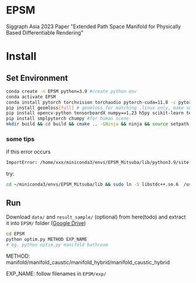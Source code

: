 # EPSM
Siggraph Asia 2023 Paper "Extended Path Space Manifold for Physically Based Differentiable Rendering"

# Install
## Set Environment
```bash
conda create -n EPSM python=3.9 #create python env
conda activate EPSM
conda install pytorch torchvision torchaudio pytorch-cuda=11.8 -c pytorch -c nvidia  #using pytorch cuda 11.8
pip install geomloss[full] # geomloss for matching ,linux only, make sure it passes the tests
pip install opencv-python tensorboardX numpy==1.23 h5py scikit-learn tensorboard tqdm # install other dependency
pip install smplpytorch chumpy #for human scene
mkdir build && cd build && cmake .. -GNinja && ninja && source setpath.sh #build mitsuba and set python path
```
### some tips
if this error occurs
```bash
ImportError: /home/xxx/miniconda3/envs/EPSM_Mitsuba/lib/python3.9/site-packages/torch/lib/../../../.././libstdc++.so.6: version `GLIBCXX_3.4.30' not found (required by /home/xxx/EPSM_Mitsuba3/build/libdrjit-core.so)
```
try:
```bash
cd ~/miniconda3/envs/EPSM_Mitsuba/lib && sudo ln -S libstdc++.so.6  /usr/lib/x86_64-linux-gnu/libstdc++.so.6
```
## Run
Download `data/` and `result_sample/` (optional) from here(todo) and extract it into `EPSM/` folder ([Google Drive](https://drive.google.com/drive/folders/14Rm27_l5nLsCJ--b3jxxvS6i8_T-NBTz?usp=share_link))
```bash
cd EPSM
python optim.py METHOD EXP_NAME 
# eg. python optim.py manifold bathroom
```
METHOD: manifold/manifold_caustic/manifold_hybrid/manifold_caustic_hybrid

EXP_NAME: follow filenames in `EPSM/exp/`

